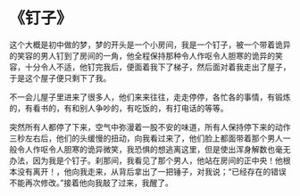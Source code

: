 # 《钉子》

这个大概是初中做的梦，梦的开头是一个小房间，我是一个钉子，被一个带着诡异的笑容的男人钉到了房间的一角，他全程保持那种令人作呕令人胆寒的诡异的笑容，十分令人不适，他钉完我后，便面着我下了梯子，然后面对着我走出了屋子，于是这个屋子便只剩下了我。

&#x20;

不一会儿屋子里进来了很多人，他们来来往往，走走停停，各忙各的事情，有锻炼的，有看书的，有和别人争吵的，有吃饭的，有打电话的等等。

&#x20;

突然所有人都停了下来，空气中弥漫着一股不安的味道，所有人保持停下来的动作三秒左右后，他们的头缓慢的扭动，向我看过来了，他们脸上都面带着那个男人一般令人作呕令人胆寒的诡异微笑，我恐惧的想逃离这里，但是使出浑身解数也毫无办法，因为我是个钉子。刹那间，我看见了那个男人，他站在房间的正中央！他根本没有离开！，他向我走来，从背后拿出了一把锤子，对我说；“已经存在的错误不能再次修改。”接着他向我敲了过来，我醒了。
